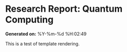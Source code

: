 # Research Report: Quantum Computing

**Generated on:** %Y-%m-%d %H:02:49

This is a test of template rendering.
